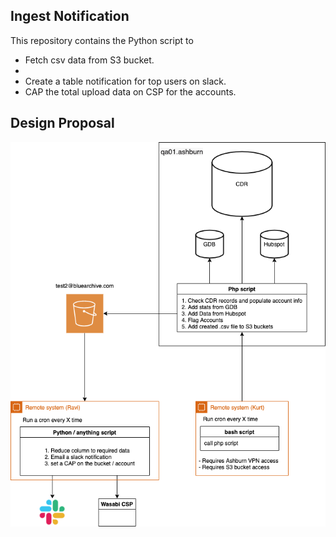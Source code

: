 Ingest Notification
--

This repository contains the Python script to
- Fetch csv data from S3 bucket.
-  
- Create a table notification for top users on slack.
- CAP the total upload data on CSP for the accounts.

Design Proposal
--

![ingest-notification](images/ingest-notification.png)